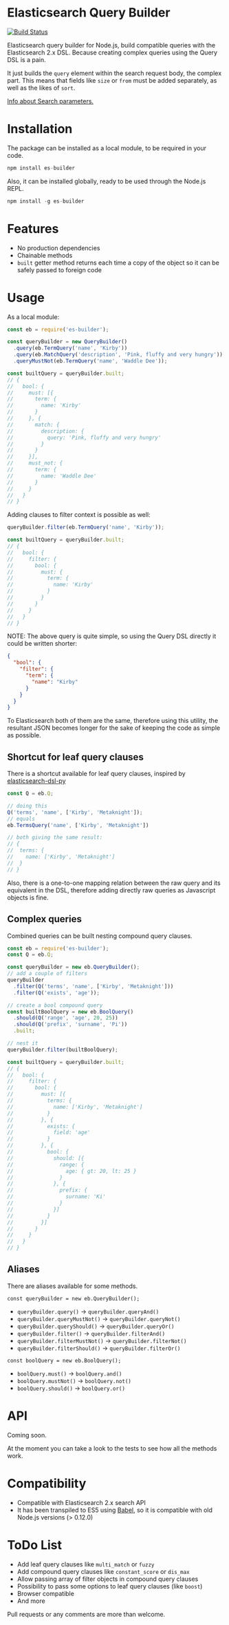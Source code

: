 # Elasticsearch Query Builder

[![Build Status](https://travis-ci.org/antonvs2/es-builder.svg?branch=master)](https://travis-ci.org/antonvs2/es-builder)

Elasticsearch query builder for Node.js, build compatible queries with the Elasticsearch 2.x DSL. Because creating complex queries using the Query DSL is a pain.

It just builds the `query` element within the search request body, the complex part. This means that fields like `size` or `from` must be added separately, as well as the likes of `sort`.

[Info about Search parameters.](https://www.elastic.co/guide/en/elasticsearch/reference/current/search-request-body.html#_parameters_4)

# Installation

The package can be installed as a local module, to be required in your code.

```js
npm install es-builder
```

Also, it can be installed globally, ready to be used through the Node.js REPL.

```js
npm install -g es-builder
```


# Features

- No production dependencies
- Chainable methods
- `built` getter method returns each time a copy of the object so it can be safely passed to foreign code

# Usage

As a local module:

```js
const eb = require('es-builder');

const queryBuilder = new QueryBuilder()
  .query(eb.TermQuery('name', 'Kirby'))
  .query(eb.MatchQuery('description', 'Pink, fluffy and very hungry'))
  .queryMustNot(eb.TermQuery('name', 'Waddle Dee'));

const builtQuery = queryBuilder.built;
// {
//   bool: {
//     must: [{
//       term: {
//         name: 'Kirby'
//       }
//     }, {
//       match: {
//         description: {
//           query: 'Pink, fluffy and very hungry'
//         }
//       }
//     }],
//     must_not: {
//       term: {
//         name: 'Waddle Dee'
//       }
//     }
//   }
// }
```

Adding clauses to filter context is possible as well:

```js
queryBuilder.filter(eb.TermQuery('name', 'Kirby'));

const builtQuery = queryBuilder.built;
// {
//   bool: {
//     filter: {
//       bool: {
//         must: {
//           term: {
//             name: 'Kirby'
//           }
//         }
//       }
//     }
//   }
// }
```

NOTE: The above query is quite simple, so using the Query DSL directly it could be written shorter:

```json
{
  "bool": {
    "filter": {
      "term": {
        "name": "Kirby"
      }
    }
  }
}
```

To Elasticsearch both of them are the same, therefore using this utility, the resultant JSON becomes longer for the sake of keeping the code as simple as possible.

## Shortcut for leaf query clauses

There is a shortcut available for leaf query clauses, inspired by [elasticsearch-dsl-py](https://github.com/elastic/elasticsearch-dsl-py)

```js
const Q = eb.Q;

// doing this
Q('terms', 'name', ['Kirby', 'Metaknight']);
// equals
eb.TermsQuery('name', ['Kirby', 'Metaknight'])

// both giving the same result:
// {
//  terms: {
//    name: ['Kirby', 'Metaknight']
//  }
// }
```

Also, there is a one-to-one mapping relation between the raw query and its equivalent in the DSL, therefore adding directly raw queries as Javascript objects is fine.

## Complex queries

Combined queries can be built nesting compound query clauses.

```js
const eb = require('es-builder');
const Q = eb.Q;

const queryBuilder = new eb.QueryBuilder();
// add a couple of filters
queryBuilder
  .filter(Q('terms', 'name', ['Kirby', 'Metaknight']))
  .filter(Q('exists', 'age'));

// create a bool compound query
const builtBoolQuery = new eb.BoolQuery()
  .should(Q('range', 'age', 20, 25))
  .should(Q('prefix', 'surname', 'Pi'))
  .built;

// nest it
queryBuilder.filter(builtBoolQuery);

const builtQuery = queryBuilder.built;
// {
//   bool: {
//     filter: {
//       bool: {
//         must: [{
//           terms: {
//             name: ['Kirby', 'Metaknight']
//           }
//         }, {
//           exists: {
//             field: 'age'
//           }
//         }, {
//           bool: {
//             should: [{
//               range: {
//                 age: { gt: 20, lt: 25 }
//               }
//             }, {
//               prefix: {
//                 surname: 'Ki'
//               }
//             }]
//           }
//         }]
//       }
//     }
//   }
// }
```

## Aliases

There are aliases available for some methods.

`const queryBuilder = new eb.QueryBuilder();`
- `queryBuilder.query()` → `queryBuilder.queryAnd()`
- `queryBuilder.queryMustNot()` → `queryBuilder.queryNot()`
- `queryBuilder.queryShould()` → `queryBuilder.queryOr()`
- `queryBuilder.filter()` → `queryBuilder.filterAnd()`
- `queryBuilder.filterMustNot()` → `queryBuilder.filterNot()`
- `queryBuilder.filterShould()` → `queryBuilder.filterOr()`

`const boolQuery = new eb.BoolQuery();`
- `boolQuery.must()` → `boolQuery.and()`
- `boolQuery.mustNot()` → `boolQuery.not()`
- `boolQuery.should()` → `boolQuery.or()`

# API

Coming soon. 

At the moment you can take a look to the tests to see how all the methods work.

# Compatibility

- Compatible with Elasticsearch 2.x search API
- It has been transpiled to ES5 using [Babel](https://babeljs.io/), so it is compatible with old Node.js versions (> 0.12.0)

# ToDo List

- Add leaf query clauses like `multi_match` or `fuzzy`
- Add compound query clauses like `constant_score` or `dis_max`
- Allow passing array of filter objects in compound query clauses
- Possibility to pass some options to leaf query clauses (like `boost`)
- Browser compatible
- And more

Pull requests or any comments are more than welcome.
